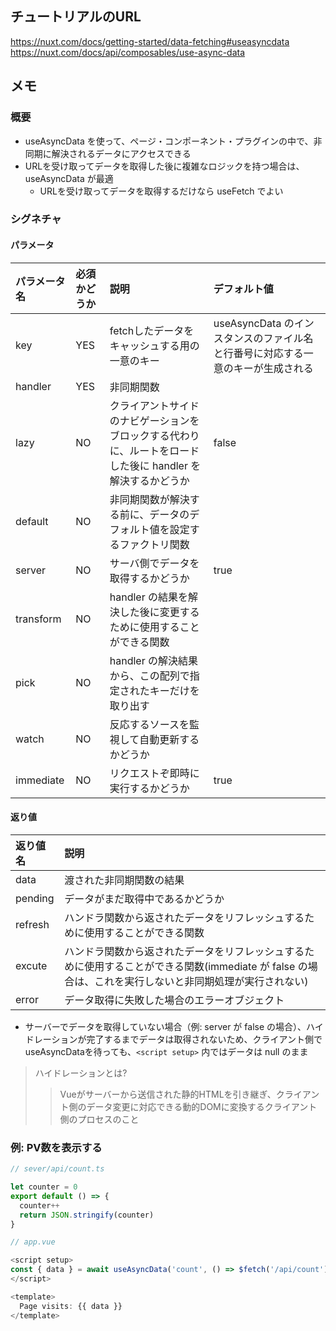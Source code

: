 ## チュートリアルのURL

https://nuxt.com/docs/getting-started/data-fetching#useasyncdata
https://nuxt.com/docs/api/composables/use-async-data

## メモ

### 概要

- useAsyncData を使って、ページ・コンポーネント・プラグインの中で、非同期に解決されるデータにアクセスできる
- URLを受け取ってデータを取得した後に複雑なロジックを持つ場合は、useAsyncData が最適
  - URLを受け取ってデータを取得するだけなら useFetch でよい

### シグネチャ

#### パラメータ

|パラメータ名|必須かどうか|説明|デフォルト値|
|:--|:--|:--|:--|
|key|YES|fetchしたデータをキャッシュする用の一意のキー|useAsyncData のインスタンスのファイル名と行番号に対応する一意のキーが生成される|
|handler|YES|非同期関数||
|lazy|NO|クライアントサイドのナビゲーションをブロックする代わりに、ルートをロードした後に handler を解決するかどうか|false|
|default|NO|非同期関数が解決する前に、データのデフォルト値を設定するファクトリ関数||
|server|NO|サーバ側でデータを取得するかどうか|true|
|transform|NO|handler の結果を解決した後に変更するために使用することができる関数||
|pick|NO|handler の解決結果から、この配列で指定されたキーだけを取り出す||
|watch|NO|反応するソースを監視して自動更新するかどうか||
|immediate|NO|リクエストぞ即時に実行するかどうか|true|

#### 返り値

|返り値名|説明|
|:--|:--|
|data|渡された非同期関数の結果|
|pending|データがまだ取得中であるかどうか|
|refresh|ハンドラ関数から返されたデータをリフレッシュするために使用することができる関数|
|excute|ハンドラ関数から返されたデータをリフレッシュするために使用することができる関数(immediate が false の場合は、これを実行しないと非同期処理が実行されない)|
|error|データ取得に失敗した場合のエラーオブジェクト|

- サーバーでデータを取得していない場合（例: server が false の場合）、ハイドレーションが完了するまでデータは取得されないため、クライアント側でuseAsyncDataを待っても、`<script setup>` 内ではデータは null のまま

> ハイドレーションとは?
>> Vueがサーバーから送信された静的HTMLを引き継ぎ、クライアント側のデータ変更に対応できる動的DOMに変換するクライアント側のプロセスのこと

### 例: PV数を表示する

```ts
// sever/api/count.ts

let counter = 0
export default () => {
  counter++
  return JSON.stringify(counter)
}
```

```js
// app.vue

<script setup>
const { data } = await useAsyncData('count', () => $fetch('/api/count'))
</script>

<template>
  Page visits: {{ data }}
</template>
```